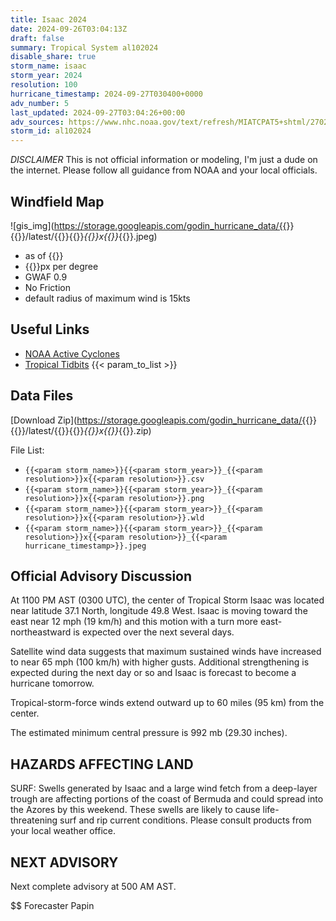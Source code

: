 ```yaml
---
title: Isaac 2024
date: 2024-09-26T03:04:13Z
draft: false
summary: Tropical System al102024
disable_share: true
storm_name: isaac
storm_year: 2024
resolution: 100
hurricane_timestamp: 2024-09-27T030400+0000
adv_number: 5
last_updated: 2024-09-27T03:04:26+00:00
adv_sources: https://www.nhc.noaa.gov/text/refresh/MIATCPAT5+shtml/270239.shtml;https://www.nhc.noaa.gov/refresh/graphics_at5+shtml/024656.shtml?cone
storm_id: al102024
---
```

*DISCLAIMER* This is not official information or modeling, I'm just a dude on the internet.  Please follow all guidance from NOAA and your local officials.

## Windfield Map
![gis_img](https://storage.googleapis.com/godin_hurricane_data/{{<param storm_name>}}{{<param storm_year>}}/latest/{{<param storm_name>}}{{<param storm_year>}}_{{<param resolution>}}x{{<param resolution>}}_{{<param hurricane_timestamp>}}.jpeg)

- as of {{<param last_updated>}}
- {{<param resolution>}}px per degree
- GWAF 0.9
- No Friction
- default radius of maximum wind is 15kts

## Useful Links
- [NOAA Active Cyclones](https://www.nhc.noaa.gov/)
- [Tropical Tidbits](https://www.tropicaltidbits.com/storminfo/)
{{< param_to_list >}}

## Data Files
[Download Zip](https://storage.googleapis.com/godin_hurricane_data/{{<param storm_name>}}{{<param storm_year>}}/latest/{{<param storm_name>}}{{<param storm_year>}}_{{<param resolution>}}x{{<param resolution>}}_{{<param hurricane_timestamp>}}.zip)

File List:
- `{{<param storm_name>}}{{<param storm_year>}}_{{<param resolution>}}x{{<param resolution>}}.csv`
- `{{<param storm_name>}}{{<param storm_year>}}_{{<param resolution>}}x{{<param resolution>}}.png`
- `{{<param storm_name>}}{{<param storm_year>}}_{{<param resolution>}}x{{<param resolution>}}.wld`
- `{{<param storm_name>}}{{<param storm_year>}}_{{<param resolution>}}x{{<param resolution>}}_{{<param hurricane_timestamp>}}.jpeg`


## Official Advisory Discussion
At 1100 PM AST (0300 UTC), the center of Tropical Storm Isaac was
located near latitude 37.1 North, longitude 49.8 West. Isaac is
moving toward the east near 12 mph (19 km/h) and this motion with a 
turn more east-northeastward is expected over the next several days.
 
Satellite wind data suggests that maximum sustained winds have 
increased to near 65 mph (100 km/h) with higher gusts.  Additional 
strengthening is expected during the next day or so and Isaac is 
forecast to become a hurricane tomorrow. 
 
Tropical-storm-force winds extend outward up to 60 miles (95 km)
from the center.
 
The estimated minimum central pressure is 992 mb (29.30 inches).
 
 
HAZARDS AFFECTING LAND
----------------------
SURF:  Swells generated by Isaac and a large wind fetch from a
deep-layer trough are affecting portions of the coast of Bermuda and
could spread into the Azores by this weekend.  These swells are
likely to cause life-threatening surf and rip current conditions.
Please consult products from your local weather office.
 
 
NEXT ADVISORY
-------------
Next complete advisory at 500 AM AST.
 
$$
Forecaster Papin